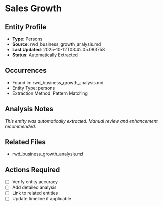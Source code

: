 # Sales Growth

## Entity Profile
- **Type**: Persons
- **Source**: rwd_business_growth_analysis.md
- **Last Updated**: 2025-10-12T03:42:05.083758
- **Status**: Automatically Extracted

## Occurrences
- Found in: rwd_business_growth_analysis.md
- Entity Type: persons
- Extraction Method: Pattern Matching

## Analysis Notes
*This entity was automatically extracted. Manual review and enhancement recommended.*

## Related Files
- rwd_business_growth_analysis.md

## Actions Required
- [ ] Verify entity accuracy
- [ ] Add detailed analysis
- [ ] Link to related entities
- [ ] Update timeline if applicable
